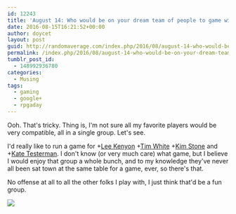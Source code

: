 ```yaml
---
id: 12243
title: 'August 14: Who would be on your dream team of people to game with?'
date: 2016-08-15T16:21:52+00:00
author: doycet
layout: post
guid: http://randomaverage.com/index.php/2016/08/august-14-who-would-be-on-your-dream-team-of-people-to-game-with/
permalink: /index.php/2016/08/august-14-who-would-be-on-your-dream-team-of-people-to-game-with/
tumblr_post_id:
  - 148992936780
categories:
  - Musing
tags:
  - gaming
  - google+
  - rpgaday
---
```

Ooh. That's tricky. Thing is, I'm not sure all my favorite players would be very compatible, all in a single group. Let's see.

I'd really like to run a game for <span class="proflinkWrapper"><span class="proflinkPrefix">+</span><a class="proflink" href="https://plus.google.com/104934676936263066609" oid="104934676936263066609">Lee Kenyon</a></span> <span class="proflinkWrapper"><span class="proflinkPrefix">+</span><a class="proflink" href="https://plus.google.com/106876394798726433078" oid="106876394798726433078">Tim White</a></span> <span class="proflinkWrapper"><span class="proflinkPrefix">+</span><a class="proflink" href="https://plus.google.com/105629695937687178022" oid="105629695937687178022">Kim Stone</a></span> and <span class="proflinkWrapper"><span class="proflinkPrefix">+</span><a class="proflink" href="https://plus.google.com/102490474608993969903" oid="102490474608993969903">Kate Testerman</a></span>. I don't know (or very much care) what game, but I believe I would enjoy that group a whole bunch, and to my knowledge they've never all been sat town at the same table for a game, ever, so there's that.

No offense at all to all the other folks I play with, I just think that'd be a fun group.

<div>
  <a href='https://plus.google.com/photos/105138568577624786912/albums/6319090907806105217/6319090907556618626'><img src='https://lh3.googleusercontent.com/-bF6hIT7IR7A/V7Hrs1BQIYI/AAAAAAABAb4/N4YxNLPdKC4tqNne9MYhHfRM0GD7csviA/rpg-a-day.jpg?imgmax=550' /></a>
</div>

<div>
  <a href='' style='width:50px;height:50px;display:inline-block;background-size:cover;background-image:url("");'></a> 
</div>